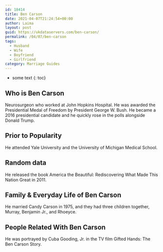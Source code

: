 ```yaml
---
id: 18414
title: Ben Carson
date: 2021-04-07T21:24:54+00:00
author: Laima
layout: post
guid: https://ukdataservers.com/ben-carson/
permalink: /04/07/ben-carson
tags:
  - Husband
  - Wife
  - Boyfriend
  - Girlfriend
category: Marriage Guides
---
```


* some text
{: toc}


## Who is Ben Carson
                  
                  
                  
Neurosurgeon who worked at John Hopkins Hospital. He was awarded the Presidential Medal of Freedom by President George W. Bush. He became a 2016 presidential candidate and he quickly rose in the polls alongside Donald Trump. 
                  
              
            
              
            
                
                
                
## Prior to Popularity
                  
                  
                  
He attended Yale University and the University of Michigan Medical School. 
                  
              
            
              
            
                
                
                
## Random data
                  
                  
                  
He released the book America the Beautiful: Rediscovering What Made This Nation Great in 2011. 
                  
              
            
              
            
                
                
                
## Family & Everyday Life of Ben Carson
                  
                  
                  
He married Candy Carson in 1975, and they had three children together, Murray, Benjamin Jr., and Rhoeyce. 
                  
              
            
              
            
                
                
                
## People Related With Ben Carson
                  
                  
                  
He was portrayed by Cuba Gooding, Jr. in the TV film Gifted Hands: The Ben Carson Story.
                  
              
            
              
            
                
              
            
              
              
            
            
              
            
          
          
          